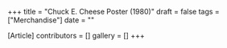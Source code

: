 +++
title = "Chuck E. Cheese Poster (1980)"
draft = false
tags = ["Merchandise"]
date = ""

[Article]
contributors = []
gallery = []
+++